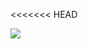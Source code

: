<<<<<<< HEAD

<img src="https://img.shields.io/badge/C%23-512BD4?style=for-the-badge&logo=dotnet&logoColor=white">

